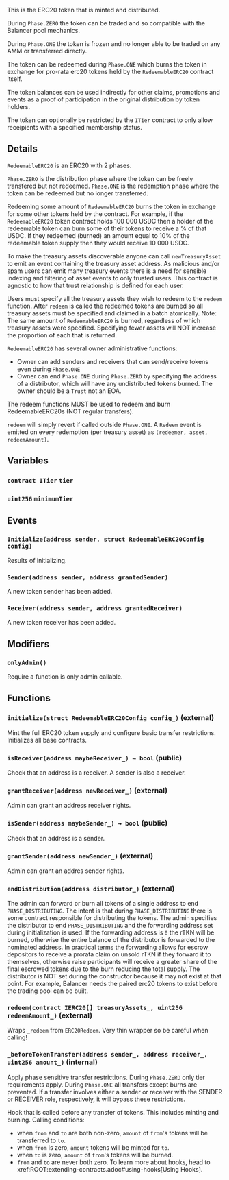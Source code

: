 This is the ERC20 token that is minted and distributed.

During `Phase.ZERO` the token can be traded and so compatible with the
Balancer pool mechanics.

During `Phase.ONE` the token is frozen and no longer able to be traded on
any AMM or transferred directly.

The token can be redeemed during `Phase.ONE` which burns the token in
exchange for pro-rata erc20 tokens held by the `RedeemableERC20` contract
itself.

The token balances can be used indirectly for other claims, promotions and
events as a proof of participation in the original distribution by token
holders.

The token can optionally be restricted by the `ITier` contract to only
allow receipients with a specified membership status.



## Details
`RedeemableERC20` is an ERC20 with 2 phases.

`Phase.ZERO` is the distribution phase where the token can be freely
transfered but not redeemed.
`Phase.ONE` is the redemption phase where the token can be redeemed but no
longer transferred.

Redeeming some amount of `RedeemableERC20` burns the token in exchange for
some other tokens held by the contract. For example, if the
`RedeemableERC20` token contract holds 100 000 USDC then a holder of the
redeemable token can burn some of their tokens to receive a % of that USDC.
If they redeemed (burned) an amount equal to 10% of the redeemable token
supply then they would receive 10 000 USDC.

To make the treasury assets discoverable anyone can call `newTreasuryAsset`
to emit an event containing the treasury asset address. As malicious and/or
spam users can emit many treasury events there is a need for sensible
indexing and filtering of asset events to only trusted users. This contract
is agnostic to how that trust relationship is defined for each user.

Users must specify all the treasury assets they wish to redeem to the
`redeem` function. After `redeem` is called the redeemed tokens are burned
so all treasury assets must be specified and claimed in a batch atomically.
Note: The same amount of `RedeemableERC20` is burned, regardless of which
treasury assets were specified. Specifying fewer assets will NOT increase
the proportion of each that is returned.

`RedeemableERC20` has several owner administrative functions:
- Owner can add senders and receivers that can send/receive tokens even
  during `Phase.ONE`
- Owner can end `Phase.ONE` during `Phase.ZERO` by specifying the address
  of a distributor, which will have any undistributed tokens burned.
The owner should be a `Trust` not an EOA.

The redeem functions MUST be used to redeem and burn RedeemableERC20s
(NOT regular transfers).

`redeem` will simply revert if called outside `Phase.ONE`.
A `Redeem` event is emitted on every redemption (per treasury asset) as
`(redeemer, asset, redeemAmount)`.

## Variables
### `contract ITier` `tier`

### `uint256` `minimumTier`


## Events
### `Initialize(address sender, struct RedeemableERC20Config config)`

Results of initializing.




### `Sender(address sender, address grantedSender)`

A new token sender has been added.




### `Receiver(address sender, address grantedReceiver)`

A new token receiver has been added.





## Modifiers
### `onlyAdmin()`

Require a function is only admin callable.




## Functions
### `initialize(struct RedeemableERC20Config config_)` (external)

Mint the full ERC20 token supply and configure basic transfer
restrictions. Initializes all base contracts.




### `isReceiver(address maybeReceiver_) → bool` (public)

Check that an address is a receiver.
A sender is also a receiver.




### `grantReceiver(address newReceiver_)` (external)

Admin can grant an address receiver rights.




### `isSender(address maybeSender_) → bool` (public)

Check that an address is a sender.




### `grantSender(address newSender_)` (external)

Admin can grant an addres sender rights.




### `endDistribution(address distributor_)` (external)

The admin can forward or burn all tokens of a single address to end
`PHASE_DISTRIBUTING`.
The intent is that during `PHASE_DISTRIBUTING` there is some contract
responsible for distributing the tokens.
The admin specifies the distributor to end `PHASE_DISTRIBUTING` and the
forwarding address set during initialization is used. If the forwarding
address is `0` the rTKN will be burned, otherwise the entire balance of
the distributor is forwarded to the nominated address. In practical
terms the forwarding allows for escrow depositors to receive a prorata
claim on unsold rTKN if they forward it to themselves, otherwise raise
participants will receive a greater share of the final escrowed tokens
due to the burn reducing the total supply.
The distributor is NOT set during the constructor because it may not
exist at that point. For example, Balancer needs the paired erc20
tokens to exist before the trading pool can be built.




### `redeem(contract IERC20[] treasuryAssets_, uint256 redeemAmount_)` (external)

Wraps `_redeem` from `ERC20Redeem`.
Very thin wrapper so be careful when calling!




### `_beforeTokenTransfer(address sender_, address receiver_, uint256 amount_)` (internal)

Apply phase sensitive transfer restrictions.
During `Phase.ZERO` only tier requirements apply.
During `Phase.ONE` all transfers except burns are prevented.
If a transfer involves either a sender or receiver with the SENDER
or RECEIVER role, respectively, it will bypass these restrictions.


Hook that is called before any transfer of tokens. This includes
minting and burning.
Calling conditions:
- when `from` and `to` are both non-zero, `amount` of ``from``'s tokens
will be transferred to `to`.
- when `from` is zero, `amount` tokens will be minted for `to`.
- when `to` is zero, `amount` of ``from``'s tokens will be burned.
- `from` and `to` are never both zero.
To learn more about hooks, head to xref:ROOT:extending-contracts.adoc#using-hooks[Using Hooks].

